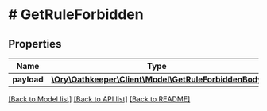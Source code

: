 # # GetRuleForbidden

## Properties

Name | Type | Description | Notes
------------ | ------------- | ------------- | -------------
**payload** | [**\Ory\Oathkeeper\Client\Model\GetRuleForbiddenBody**](GetRuleForbiddenBody.md) |  | [optional] 

[[Back to Model list]](../../README.md#documentation-for-models) [[Back to API list]](../../README.md#documentation-for-api-endpoints) [[Back to README]](../../README.md)


